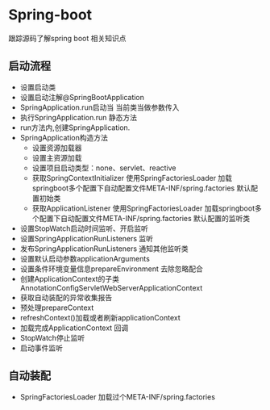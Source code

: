 # Spring-boot
跟踪源码了解spring boot 相关知识点
## 启动流程
* 设置启动类
* 设置启动注解@SpringBootApplication
* SpringApplication.run启动当 当前类当做参数传入
* 执行SpringApplication.run 静态方法
* run方法内,创建SpringApplication.
* SpringApplication构造方法
    * 设置资源加载器
    * 设置主资源加载
    * 设置项目启动类型：none、servlet、reactive
    * 获取SpringContextInitializer 使用SpringFactoriesLoader 加载springboot多个配置下自动配置文件META-INF/spring.factories 默认配置初始类
    * 获取ApplicationListener  使用SpringFactoriesLoader 加载springboot多个配置下自动配置文件META-INF/spring.factories 默认配置的监听类
* 设置StopWatch启动时间监听、开启监听
* 设置SpringApplicationRunListeners 监听
* 发布SpringApplicationRunListeners 通知其他监听类
* 设置默认启动参数applicationArguments
* 设置条件环境变量信息prepareEnvironment 去除忽略配合
* 创建ApplicationContext的子类AnnotationConfigServletWebServerApplicationContext
* 获取自动装配的异常收集报告
* 预处理prepareContext
* refreshContext()加载或者刷新applicationContext
* 加载完成ApplicationContext 回调
* StopWatch停止监听
* 启动事件监听

## 自动装配
* SpringFactoriesLoader 加载过个META-INF/spring.factories






    
    
    
    
    
    
    
    

